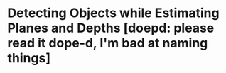 # Detecting Objects while Estimating Planes and Depths [doepd: please read it dope-d, I'm bad at naming things]


